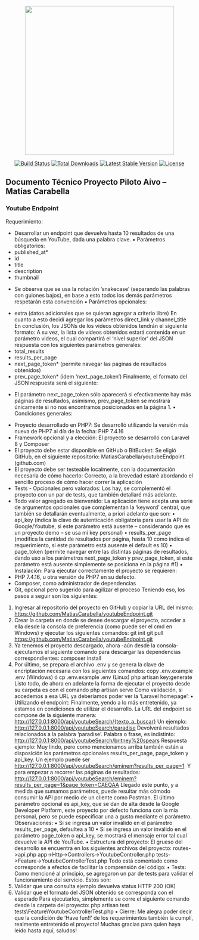 <p align="center"><a href="https://laravel.com" target="_blank"><img src="https://raw.githubusercontent.com/laravel/art/master/logo-lockup/5%20SVG/2%20CMYK/1%20Full%20Color/laravel-logolockup-cmyk-red.svg" width="400"></a></p>

<p align="center">
<a href="https://travis-ci.org/laravel/framework"><img src="https://travis-ci.org/laravel/framework.svg" alt="Build Status"></a>
<a href="https://packagist.org/packages/laravel/framework"><img src="https://img.shields.io/packagist/dt/laravel/framework" alt="Total Downloads"></a>
<a href="https://packagist.org/packages/laravel/framework"><img src="https://img.shields.io/packagist/v/laravel/framework" alt="Latest Stable Version"></a>
<a href="https://packagist.org/packages/laravel/framework"><img src="https://img.shields.io/packagist/l/laravel/framework" alt="License"></a>
</p>

## Documento Técnico Proyecto Piloto Aivo – Matías Carabella

### Youtube Endpoint

Requerimiento:
- Desarrollar un endpoint que devuelva hasta 10 resultados de una búsqueda en YouTube, dada una 
palabra clave.
▪ Parámetros obligatorios:
- published_at*
- id
- title
- description
- thumbnail
* Se observa que se usa la notación ‘snakecase’ (separando las palabras con guiones bajos), en base a 
esto todos los demás parámetros respetarán esta convención
▪ Parámetros opcionales:
- extra (datos adicionales que se quieran agregar a criterio libre)
En cuanto a esto decidí agregar los parámetros direct_link y channel_title
En conclusión, los JSONs de los videos obtenidos tendrán el siguiente formato:
A su vez, la lista de videos obtenidos estará contenida en un parámetro videos, el cual compartirá el ‘nivel 
superior’ del JSON respuesta con los siguientes parámetros generales:
- total_results
- results_per_page
- next_page_token* (permite navegar las páginas de resultados obtenidos)
- prev_page_token* (idem ‘next_page_token’)
Finalmente, el formato del JSON respuesta será el siguiente:
* El parámetro next_page_token sólo aparecerá si efectivamente hay más páginas de resultados, 
asimismo, prev_page_token se mostrará únicamente si no nos encontramos posicionados en la página 1.
▪ Condiciones generales:
- Proyecto desarrollado en PHP7: 
Se desarrolló utilizando la versión más nueva de PHP7 al día de la fecha: PHP 7.4.16
- Framework opcional y a elección:
El proyecto se desarrolló con Laravel 8 y Composer
- El proyecto debe estar disponible en GitHub o BitBucket:
Se eligió GitHub, en el siguiente repositorio: MatiasCarabella/youtubeEndpoint (github.com)
- El proyecto debe ser testeable localmente, con la documentación necesaria de cómo hacerlo:
Correcto, a la brevedad estaré abordando el sencillo proceso de cómo hacer correr la aplicación
- Tests - Opcionales pero valorados:
Los hay, se complementó el proyecto con un par de tests, que también detallaré más adelante.
- Todo valor agregado es bienvenido:
La aplicación tiene acepta una serie de argumentos opcionales que complementan la ‘keyword’ 
central, que también se detallarán eventualmente, a priori adelanto que son:
• api_key
(indica la clave de autenticación obligatoria para usar la API de Google/Youtube, si 
este parámetro está ausente – considerando que es un proyecto demo – se usa mi 
key personal)
• results_per_page
(modifica la cantidad de resultados por página, hasta 10 como indica el 
requerimiento, si este parámetro está ausente el default es 10)
• page_token
(permite navegar entre las distintas páginas de resultados, dando uso a los 
parámetros next_page_token y prev_page_token, si este parámetro está ausente 
simplemente se posiciona en la página #1)
▪ Instalación:
Para ejecutar correctamente el proyecto se requieren:
- PHP 7.4.16, u otra versión de PHP7 en su defecto.
- Composer, como administrador de dependencias
- Git, opcional pero sugerido para agilizar el proceso
Teniendo eso, los pasos a seguir son los siguientes:
1. Ingresar al repositorio del proyecto en GitHub y copiar la URL del mismo:
https://github.com/MatiasCarabella/youtubeEndpoint.git
2. Crear la carpeta en donde se desee descargar el proyecto, acceder a ella desde la consola de 
preferencia (como puede ser el cmd en Windows) y ejecutar los siguientes comandos:
git init
git pull https://github.com/MatiasCarabella/youtubeEndpoint.git
3. Ya tenemos el proyecto descargado, ahora -aún desde la consola- ejecutamos el siguiente comando 
para descargar las dependencias correspondientes:
composer install
4. Por último, se prepara el archivo .env y se genera la clave de encriptación necesaria con los 
siguientes comandos:
copy .env.example .env (Windows) ó cp .env.example .env (Linux)
php artisan key:generate
Listo todo, de ahora en adelante la forma de ejecutar el proyecto desde su carpeta es con el comando
php artisan serve
Como validación, si accedemos a esa URL ya deberíamos poder ver la ‘Laravel homepage’:
▪ Utilizando el endpoint: 
Finalmente, yendo a lo más entretenido, ya estamos en condiciones de utilizar el desarrollo.
La URL del endpoint se compone de la siguiente manera:
http://127.0.0.1:8000/api/youtubeSearch/{texto_a_buscar}
Un ejemplo:
http://127.0.0.1:8000/api/youtubeSearch/paradise
Devolverá resultados relacionados a la palabra ‘paradise’. Palabra o frase, es indistinto:
http://127.0.0.1:8000/api/youtubeSearch/britney%20spears
Respuesta ejemplo:
Muy lindo, pero como mencionamos arriba también están a disposición los parámetros opcionales 
results_per_page, page_token y api_key.
Un ejemplo puede ser http://127.0.0.1:8000/api/youtubeSearch/eminem?results_per_page=1:
Y para empezar a recorrer las páginas de resultados:
http://127.0.0.1:8000/api/youtubeSearch/eminem?results_per_page=1&page_token=CAEQAA
Llegado este punto, y a medida que sumamos parámetros, puede resultar más cómodo consumir la API por medio 
de un cliente como Postman.
El último parámetro opcional es api_key, que se dan de alta desde la Google Developer Platform, este proyecto por 
defecto funciona con la mía personal, pero se puede especificar una a gusto mediante el parámetro.
Observaciones:
▪ Si se ingresa un valor 
inválido en el parámetro 
results_per_page, defaultea 
a 10
▪ Si se ingresa un valor 
inválido en el parámetro 
page_token o api_key, se 
mostrará el mensaje error 
tal cual devuelve la API de 
YouTube. 
▪ Estructura del proyecto:
El grueso del desarrollo se encuentra en los siguientes archivos del proyecto:
routes->api.php
app->Http->Controllers->YoutubeController.php
tests->Feature->YoutubeControllerTest.php
Todo está comentado como corresponde a efectos de facilitar la comprensión del código:
▪ Tests:
Como mencioné al principio, se agregaron un par de tests para validar el funcionamiento del servicio. 
Estos son:
1. Validar que una consulta ejemplo devuelva status HTTP 200 (OK)
2. Validar que el formato del JSON obtenido se corresponda con el esperado
Para ejecutarlos, simplemente se corre el siguiente comando desde la carpeta del proyecto:
php artisan test tests\Feature\YoutubeControllerTest.php
▪ Cierre:
Me alegra poder decir que la condición de ‘Have fun!!’ de los requerimientos también la cumplí, 
realmente entretenido el proyecto! 
Muchas gracias para quien haya leído hasta aquí, saludos!
